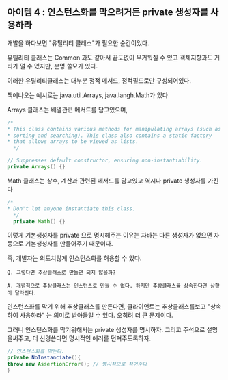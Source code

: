 ## 아이템 4 : 인스턴스화를 막으려거든 private 생성자를 사용하라

개발을 하다보면 "유틸리티 클래스"가 필요한 순간이있다.

유틸리티 클래스는 Common 과도 같아서 끝도없이 무거워질 수 있고 객체지향과도 거리가 멀 수 있지만, 분명 쓸모가 있다.

이러한 유틸리티클래스는 대부분 정적 메서드, 정적필드로만 구성되어있다.

책에나오는 예시로는 java.util.Arrays, java.langh.Math가 있다

Arrays 클래스는 배열관련 메서드를 담고있으며,
```java
/*
* This class contains various methods for manipulating arrays (such as
* sorting and searching). This class also contains a static factory
* that allows arrays to be viewed as lists.
  */

// Suppresses default constructor, ensuring non-instantiability.
private Arrays() {}
```

Math 클래스는 상수, 계산과 관련된 메서드를 담고있고 역시나 private 생성자를 가진다
```java
/*
* Don't let anyone instantiate this class.
  */
  private Math() {}
```

이렇게 기본생성자를 private 으로 명시해주는 이유는 자바는 다른 생성자가 없으면 자동으로 기본생성자를 만들어주기 때문이다.

즉, 개발자는 의도치않게 인스턴스화를 허용할 수 있다.

```
Q. 그렇다면 추상클래스로 만들면 되지 않을까?

A. 개념적으로 추상클래스는 인스턴스로 만들 수 없다. 하지만 추상클래스를 상속한다면 상황이 달라진다.
```

인스턴스화를 막기 위해 추상클래스를 만든다면, 클라이언트는 추상클래스를보고 "상속하여 사용하라" 는 의미로 받아들일 수 있다. 오히려 더 큰 문제이다.

그러니 인스턴스화를 막기위해서는 private 생성자를 명시하자. 그리고 주석으로 설명을써주고, 더 신경쓴다면 명시적인 에러를 던져주도록하자.

```java
// 인스턴스화를 막는다.
private NoInstanciate(){
throw new AssertionError(); // 명시적으로 적어준다
}
```